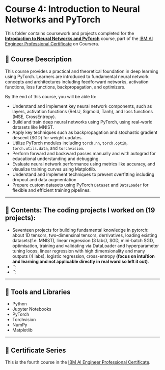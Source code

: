 # Course 4: Introduction to Neural Networks and PyTorch

This folder contains coursework and projects completed for the **[Introduction to Neural Networks and PyTorch](https://www.coursera.org/learn/deep-neural-networks-with-pytorch?specialization=ai-engineer)** course, part of the [IBM AI Engineer Professional Certificate](https://www.coursera.org/professional-certificates/ai-engineer) on Coursera.

## 🧠 Course Description

This course provides a practical and theoretical foundation in deep learning using PyTorch. Learners are introduced to fundamental neural network concepts and architectures including feedforward networks, activation functions, loss functions, backpropagation, and optimizers.

By the end of this course, you will be able to:

- Understand and implement key neural network components, such as layers, activation functions (ReLU, Sigmoid, Tanh), and loss functions (MSE, CrossEntropy).
- Build and train deep neural networks using PyTorch, using real-world datasets like MNIST.
- Apply key techniques such as backpropagation and stochastic gradient descent (SGD) for weight updates.
- Utilize PyTorch modules including `torch.nn`, `torch.optim`, `torch.utils.data`, and `torchvision`.
- Perform forward and backward passes manually and with autograd for educational understanding and debugging.
- Evaluate neural network performance using metrics like accuracy, and visualize training curves using Matplotlib.
- Understand and implement techniques to prevent overfitting including dropout and data augmentation.
- Prepare custom datasets using PyTorch `Dataset` and `DataLoader` for flexible and efficient training pipelines.

---

## 📂 Contents: The coding projects I worked on (19 projects):

- Seventeen projects for building fundamental knowledge in pytorch: about 1D tensors, two-dimensinal tensors, derrivatives, loading existing datasets(f.e. MNIST), linear regression (3 labs), SGD, mini-batch SGD, optimisation, training and validating via DataLoader and hyperparameter tuning loops, linear regression with high dimensionality and many outputs (4 labs), logistic regression, cross-entropy **(focus on intuïtion and learning and not applicable directly in real word so left it out)**. 
- ``: 
- ``: 
---

## 🔧 Tools and Libraries

- Python
- Jupyter Notebooks
- PyTorch
- Torchvision
- NumPy
- Matplotlib

---

## 📌 Certificate Series

This is the fourth course in the [IBM AI Engineer Professional Certificate](https://www.coursera.org/professional-certificates/ai-engineer).
